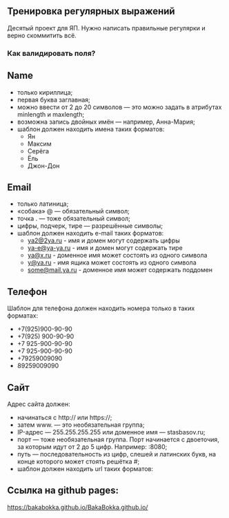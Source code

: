 ## Тренировка регулярных выражений 
Десятый проект для ЯП. Нужно написать правильные регулярки и верно скоммитить всё. 

### Как валидировать поля?

## Name
* только кириллица;
* первая буква заглавная;
* можно ввести от 2 до 20 символов — это можно задать в атрибутах minlength и maxlength;
* возможна запись двойных имён — например, Анна-Мария;
* шаблон должен находить имена таких форматов:  
   * Ян
   * Максим 
   * Серёга 
   * Ёль 
   * Джон-Дон


## Email
* только латиница;
* «собака» @ — обязательный символ;
* точка . — тоже обязательный символ;
* цифры, подчерк, тире — разрешённые символы;
* шаблон должен находить e-mail таких форматов:
   * ya2@2ya.ru - имя и домен могут содержать цифры
   * ya-e@ya-ya.ru - имя и домен могут содержать тире
   * ya@x.ru - доменное имя может состоять из одного символа
   * y@ya.ru - имя ящика может состоять из одного символа
   * some@mail.ya.ru - доменное имя может содержать поддомен
   
## Телефон
Шаблон для телефона должен находить номера только в таких форматах:
  * +7(925)900-90-90
  * +7(925) 900-90-90
  * +7 925-900-90-90
  * +7 925-900-90-90
  * +79259009090
  * 89259009090

## Сайт
Адрес сайта должен:
  * начинаться с http:// или https://;
  * затем www. — это необязательная группа;
  * IP-адрес — 255.255.255.255 или доменное имя — stasbasov.ru;
  * порт — тоже необязательная группа. Порт начинается с двоеточия, за которым идут от 2 до 5 цифр. Например: :8080;
  * путь — последовательность из цифр, слешей и латинских букв, на конце которого может стоять решётка #;
  * шаблон должен находить url таких форматов:


## Ссылка на github pages:
https://bakabokka.github.io/BakaBokka.github.io/
